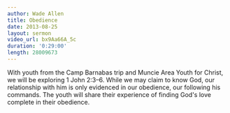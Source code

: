 ```yaml
--- 
author: Wade Allen 
title: Obedience 
date: 2013-08-25 
layout: sermon
video_url: bx9Aa66A_5c
duration: '0:29:00'
length: 28009673 
---
```


With youth from the Camp Barnabas trip and Muncie Area Youth for Christ, we will be exploring 1 John 2:3–6. While we may claim to know God, our relationship with him is only evidenced in our obedience, our following his commands. The youth will share their experience of finding God's love complete in their obedience. 
